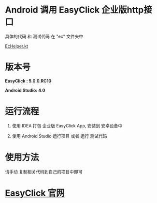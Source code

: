 # Android 调用 EasyClick 企业版http接口

具体的代码 和 测试代码 在 "ec" 文件夹中

[EcHelper.kt](https://github.com/xxxxue/Android_Http_EasyClick_Helper/blob/master/ec/src/main/java/com/dmx/ec/EcHelper.kt)

# 版本号

**EasyClick :    5.0.0.RC10**

**Android Studio:  4.0**

# 运行流程

1. 使用 IDEA 打包  企业版 EasyClick App, 安装到 安卓设备中

2. 使用 Android Studio 运行项目 或者 运行 测试代码

# 使用方法

 请手动 复制相关代码到自己的项目中即可

# [EasyClick 官网](https://easyclick.gitee.io/docs/index.html)

